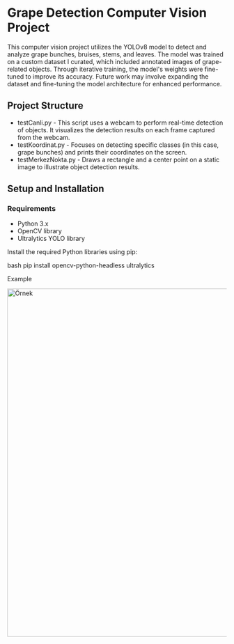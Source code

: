 # Grape Detection Computer Vision Project

This computer vision project utilizes the YOLOv8 model to detect and analyze grape bunches, bruises, stems, and leaves. The model was trained on a custom dataset I curated, which included annotated images of grape-related objects. Through iterative training, the model's weights were fine-tuned to improve its accuracy. Future work may involve expanding the dataset and fine-tuning the model architecture for enhanced performance.

## Project Structure

- testCanli.py - This script uses a webcam to perform real-time detection of objects. It visualizes the detection results on each frame captured from the webcam.
- testKoordinat.py - Focuses on detecting specific classes (in this case, grape bunches) and prints their coordinates on the screen.
- testMerkezNokta.py - Draws a rectangle and a center point on a static image to illustrate object detection results.

## Setup and Installation

### Requirements

- Python 3.x
- OpenCV library
- Ultralytics YOLO library

Install the required Python libraries using pip:

bash
pip install opencv-python-headless ultralytics


Example

<img src="https://github.com/BarisFK/Uzum_YOLO8/assets/92215497/3df85b15-08d0-4832-a7a4-d246d709a2c7" alt="Örnek" style="width:600px;height:800px;">
